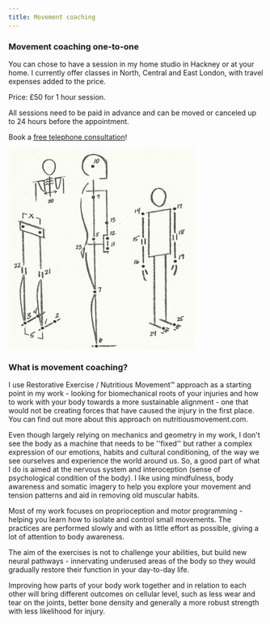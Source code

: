 ```yaml
---
title: Movement coaching
---
```


### Movement coaching one-to-one

You can chose to have a session in my home studio in Hackney or at your home. I
currently offer classes in North, Central and East London, with travel expenses
added to the price.

Price: £50 for 1 hour session.

All sessions need to be paid in advance and can be moved or canceled up to 24
hours before the appointment.

Book a [free telephone consultation][1]!

![Alignment points](alignment_points.jpg)

### What is movement coaching?

I use Restorative Exercise / Nutritious Movement™ approach as a starting point
in my work - looking for biomechanical roots of your injuries and how to work
with your body towards a more sustainable alignment - one that would not be
creating forces that have caused the injury in the first place. You can find out
more about this approach on nutritiousmovement.com.

Even though largely relying on mechanics and geometry in my work, I don't see
the body as a machine that needs to be ''fixed'' but rather a complex expression
of our emotions, habits and cultural conditioning, of the way we see ourselves
and experience the world around us. So, a good part of what I do is aimed at the
nervous system and interoception (sense of psychological condition of the body).
I like using mindfulness, body awareness and somatic imagery to help you explore
your movement and tension patterns and aid in removing old muscular habits.

Most of my work focuses on proprioception and motor programming - helping you
learn how to isolate and control small movements. The practices are performed
slowly and with as little effort as possible, giving a lot of attention to body
awareness.

The aim of the exercises is not to challenge your abilities, but build new
neural pathways - innervating underused areas of the body so they would
gradually restore their function in your day-to-day life.

Improving how parts of your body work together and in relation to each other
will bring different outcomes on cellular level, such as less wear and tear on
the joints, better bone density and generally a more robust strength with less
likelihood for injury.

[1]: mailto:ivana.demmel@gmail.com?subject=Free%20Telephone%20Consultation
